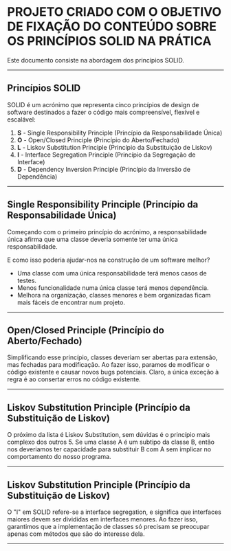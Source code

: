 # PROJETO CRIADO COM O OBJETIVO DE FIXAÇÃO DO CONTEÚDO SOBRE OS PRINCÍPIOS SOLID NA PRÁTICA

Este documento consiste na abordagem dos princípios SOLID.

---

## Princípios SOLID

SOLID é um acrónimo que representa cinco princípios de design de software destinados a fazer o código mais
compreensível, flexível e escalável:

1. **S** - Single Responsibility Principle (Princípio da Responsabilidade Única)
2. **O** - Open/Closed Principle (Princípio do Aberto/Fechado)
3. **L** - Liskov Substitution Principle (Princípio da Substituição de Liskov)
4. **I** - Interface Segregation Principle (Princípio da Segregação de Interface)
5. **D** - Dependency Inversion Principle (Princípio da Inversão de Dependência)

---

## Single Responsibility Principle (Princípio da Responsabilidade Única)

Começando com o primeiro princípio do acrónimo, a responsabilidade única afirma que uma classe deveria somente ter uma
única responsabilidade.

E como isso poderia ajudar-nos na construção de um software melhor?

- Uma classe com uma única responsabilidade terá menos casos de testes.
- Menos funcionalidade numa única classe terá menos dependência.
- Melhora na organização, classes menores e bem organizadas ficam mais fáceis de encontrar num projeto.

---

## Open/Closed Principle (Princípio do Aberto/Fechado)

Simplificando esse princípio, classes deveriam ser abertas para extensão, mas fechadas para modificação. Ao fazer isso,
paramos de modificar o código existente e causar novos bugs potenciais. Claro, a única exceção à regra é ao consertar
erros no código existente.

---

## Liskov Substitution Principle (Princípio da Substituição de Liskov)

O próximo da lista é Liskov Substitution, sem dúvidas é o princípio mais complexo dos outros 5. Se uma classe A é um
subtipo da classe B, então nos deveriamos ter capacidade para substituir B com A sem implicar no comportamento do nosso
programa.

---

## Liskov Substitution Principle (Princípio da Substituição de Liskov)

O "I" em SOLID refere-se a interface segregation, e significa que interfaces maiores devem ser divididas em interfaces
menores. Ao fazer isso, garantimos que a implementação de classes só precisam se preocupar apenas com métodos que são do
interesse dela.

---